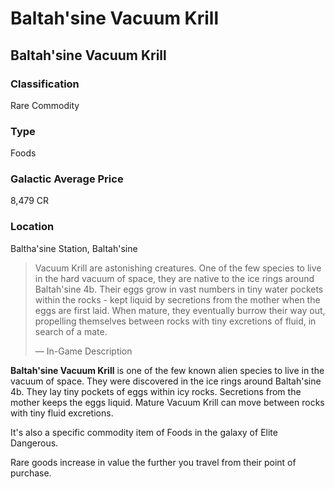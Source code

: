 # Baltah'sine Vacuum Krill
## Baltah'sine Vacuum Krill

### Classification

Rare Commodity

### Type

Foods

### Galactic Average Price

8,479 CR

### Location

Baltha'sine Station, Baltah'sine

> 
> 
> Vacuum Krill are astonishing creatures. One of the few species to live in the hard vacuum of space, they are native to the ice rings around Baltah'sine 4b. Their eggs grow in vast numbers in tiny water pockets within the rocks - kept liquid by secretions from the mother when the eggs are first laid. When mature, they eventually burrow their way out, propelling themselves between rocks with tiny excretions of fluid, in search of a mate.
> 
> 
> — In-Game Description
> 

**Baltah'sine Vacuum Krill** is one of the few known alien species to live in the vacuum of space. They were discovered in the ice rings around Baltah'sine 4b. They lay tiny pockets of eggs within icy rocks. Secretions from the mother keeps the eggs liquid. Mature Vacuum Krill can move between rocks with tiny fluid excretions.

It's also a specific commodity item of Foods in the galaxy of Elite Dangerous.

Rare goods increase in value the further you travel from their point of purchase.
